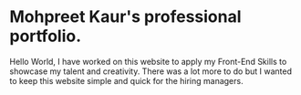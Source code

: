 # Mohpreet Kaur's professional portfolio.
Hello World,
I have worked on this website to apply my Front-End Skills to showcase my talent and creativity. There was a lot more to do but I wanted to keep this website simple and quick for the hiring managers.
